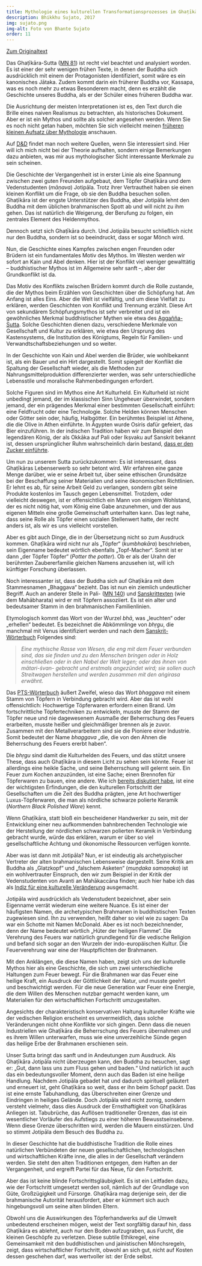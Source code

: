 ```yaml
---
title: Mythologie eines kulturellen Transformationsprozesses im Ghaṭīkāra-Sutta
description: Bhikkhu Sujato, 2017
img: sujato.png
img-alt: Foto von Bhante Sujato
order: 11
---
```


[Zum Originaltext](https://discourse.suttacentral.net/t/a-mythology-of-cultural-transformation-in-the-gha-ikara-sutta/4657)

Das Ghaṭīkāra-Sutta ([MN 81](#/sutta/mn81/de/sabbamitta)) ist recht viel beachtet und analysiert worden. Es ist einer der sehr wenigen frühen Texte, in denen der Buddha sich ausdrücklich mit einem der Protagonisten identifiziert, somit wäre es ein kanonisches Jātaka. Zudem kommt darin ein früherer Buddha vor, Kassapa, was es noch mehr zu etwas Besonderem macht, denn es erzählt die Geschichte unseres Buddha, als er der  Schüler eines früheren Buddha war.

Die Ausrichtung der meisten Interpretationen ist es, den Text durch die Brille eines naiven Realismus zu betrachten, als historisches Dokument. Aber er ist ein Mythos und sollte als solcher angesehen werden. Wenn Sie es noch nicht getan haben, möchten Sie sich vielleicht meinen [früheren kleinen Aufsatz über Mythologie](#/wiki/mythologie/mythos) anschauen.

Auf [D&D](https://discourse.suttacentral.net) findet man noch weitere Quellen, wenn Sie interessiert sind. Hier will ich mich nicht bei der Theorie aufhalten, sondern einige Bemerkungen dazu anbieten, was mir aus mythologischer Sicht interessante Merkmale zu sein scheinen.

Die Geschichte der Vergangenheit ist in erster Linie als eine Spannung zwischen zwei guten Freunden aufgebaut, dem Töpfer Ghaṭīkāra und dem Vedenstudenten (*māṇava*) Jotipāla. Trotz ihrer Vertrautheit haben sie einen kleinen Konflikt um die Frage, ob sie den Buddha besuchen sollen. Ghaṭīkāra ist der engste Unterstützer des Buddha, aber Jotipāla lehnt den Buddha mit dem üblichen brahmanischen Spott ab und will nicht zu ihm gehen. Das ist natürlich die Weigerung, der Berufung zu folgen, ein zentrales Element des Heldenmythos.

Dennoch setzt sich Ghaṭīkāra durch. Und Jotipāla besucht schließlich nicht nur den Buddha, sondern ist so beeindruckt, dass er sogar Mönch wird.

Nun, die Geschichte eines Kampfes zwischen engen Freunden oder Brüdern ist ein fundamentales Motiv des Mythos. Im Westen werden wir sofort an Kain und Abel denken. Hier ist der Konflikt viel weniger gewalttätig – buddhistischer Mythos ist im Allgemeine sehr sanft –, aber der Grundkonflikt ist da.

Das Motiv des Konflikts zwischen Brüdern kommt durch die Rolle zustande, die der Mythos beim Erzählen von Geschichten über die Schöpfung hat. Am Anfang ist alles Eins. Aber die Welt ist vielfältig, und um diese Vielfalt zu erklären, werden Geschichten von Konflikt und Trennung erzählt. Diese Art von sekundärem Schöpfungsmythos ist sehr verbreitet und ist ein gewöhnliches Merkmal buddhistischer Mythen wie etwa des [Aggañña-Sutta](#/sutta/dn27/de/sabbamitta). Solche Geschichten dienen dazu, verschiedene Merkmale von Gesellschaft und Kultur zu erklären, wie etwa den Ursprung des Kastensystems, die Institution des Königtums, Regeln für Familien- und Verwandtschaftsbeziehungen und so weiter.

In der Geschichte von Kain und Abel werden die Brüder, wie wohlbekannt ist, als ein Bauer und ein Hirt dargestellt. Somit spiegelt der Konflikt die Spaltung der Gesellschaft wieder, als die Methoden zur Nahrungsmittelproduktion differenzierter werden, was sehr unterschiedliche Lebensstile und moralische Rahmenbedingungen erfordert.

Solche Figuren sind im Mythos eine Art Kulturheld. Ein Kulturheld ist nicht unbedingt jemand, der im klassischen Sinn Ungeheuer überwindet, sondern jemand, der ein prägendes Merkmal einer bestimmten Gesellschaft einführt: eine Feldfrucht oder eine Technologie. Solche Helden können Menschen oder Götter sein oder, häufig, Halbgötter. Ein berühmtes Beispiel ist Athene, die die Olive in Athen einführte. In Ägypten wurde Osiris dafür gefeiert, das Bier einzuführen. In der indischen Tradition haben wir zum Beispiel den legendären König, der als Okkāka auf Pali oder Ikṣvaku auf Sanskrit bekannt ist, dessen ursprünglicher Ruhm wahrscheinlich darin bestand, [dass er den Zucker einführte](https://en.wikipedia.org/wiki/Solar_dynasty#In_Jainism).

Um nun zu unserem Sutta zurückzukommen: Es ist interessant, dass Ghaṭīkāras Lebenserwerb so sehr betont wird. Wir erfahren eine ganze Menge darüber, wie er seine Arbeit tut, über seine ethischen Grundsätze bei der Beschaffung seiner Materialien und seine ökonomischen Richtlinien. Er lehnt es ab, für seine Arbeit Geld zu verlangen, sondern gibt seine Produkte kostenlos im Tausch gegen Lebensmittel. Trotzdem, oder vielleicht deswegen, ist er offensichtlich ein Mann von einigem Wohlstand, der es nicht nötig hat, vom König eine Gabe anzunehmen, und der aus eigenen Mitteln eine große Gemeinschaft unterhalten kann. Das legt nahe, dass seine Rolle als Töpfer einen sozialen Stellenwert hatte, der recht anders ist, als wir es uns vielleicht vorstellen.

Aber es gibt auch Dinge, die in der Übersetzung nicht so zum Ausdruck kommen. Ghaṭīkāra wird nicht nur als „Töpfer“ (*kumbhakāra*) beschrieben, sein Eigenname bedeutet wörtlich ebenfalls „Topf-Macher“. Somit ist er dann „der Töpfer Töpfer“ (*Potter the potter*). Ob er als der Urahn der berühmten Zaubererfamilie gleichen Namens anzusehen ist, will ich künftiger Forschung überlassen.

Noch interessanter ist, dass der Buddha sich auf Ghaṭīkāra mit dem Stammesnamen „Bhaggava“ bezieht. Das ist nun ein ziemlich undeutlicher Begriff. Auch an anderer Stelle in Pali- ([MN 140](#/sutta/mn140/de/sabbamitta)) und [Sanskrittexten](http://sanskritdictionary.com/bh%C4%81rgava/163270/1) (wie dem Mahābharata) wird er mit Töpfern assoziiert. Es ist ein alter und bedeutsamer Stamm in den brahmanischen Familienlinien.

Etymologisch kommt das Wort von der Wurzel *bhā*, was „leuchten“ oder „erhellen“ bedeutet. Es bezeichnet die Abkömmlinge von *bhṛgu*, die manchmal mit Venus identifiziert werden und nach dem [Sanskrit-Wörterbuch](http://sanskritdictionary.com/bh%E1%B9%9Bgu/165883/1) Folgendes sind:

>*Eine mythische Rasse von Wesen, die eng mit dem Feuer verbunden sind, das sie finden und zu den Menschen bringen oder in Holz einschließen oder in den Nabel der Welt legen; oder das ihnen von *mātari-śvan-* gebracht und erstmals angezündet wird; sie sollen auch Streitwagen herstellen und werden zusammen mit den *aṅgirasa* erwähnt.*

Das [PTS-Wörterbuch](https://suttacentral.net/define/bhaggava?lang=de) äußert Zweifel, wieso das Wort *bhaggava* mit einem Stamm von Töpfern in Verbindung gebracht wird. Aber das ist wohl offensichtlich: Hochwertige Töpferwaren erfordern einen Brand. Um fortschrittliche Töpfertechniken zu entwickeln, musste der Stamm der Töpfer neue und nie dagewesenem Ausmaße der Beherrschung des Feuers erarbeiten, musste heißer und gleichmäßiger brennen als je zuvor. Zusammen mit den Metallverarbeitern sind sie die Pioniere einer Industrie. Somit bedeutet der Name *bhaggava* „die, die von den Ahnen die Beherrschung des Feuers ererbt haben“.

Die *bhṛgu* sind damit die Kulturhelden des Feuers, und das stützt unsere These, dass auch Ghaṭīkāra in diesem Licht zu sehen sein könnte. Feuer ist allerdings eine heikle Sache, und seine Beherrschung will gelernt sein. Ein Feuer zum Kochen anzuzünden, ist eine Sache; einen Brennofen für Töpferwaren zu bauen, eine andere. Wie ich [bereits diskutiert habe](#/wiki/buddhismuskunde/keramik), ist eine der wichtigsten Erfindungen, die den kulturellen Fortschritt der Gesellschaften um die Zeit des Buddha prägten, jene Art hochwertiger Luxus-Töpferwaren, die man als nördliche schwarze polierte Keramik (*Northern Black Polished Ware*) kennt.

Wenn Ghaṭīkāra, statt bloß ein bescheidener Handwerker zu sein, mit der Entwicklung einer neu aufkommenden bahnbrechenden Technologie wie der Herstellung der nördlichen schwarzen polierten Keramik in Verbindung gebracht wurde, würde das erklären, warum er über so viel gesellschaftliche Achtung und ökonomische Ressourcen verfügen konnte.

Aber was ist dann mit Jotipāla? Nun, er ist eindeutig als archetypischer Vertreter der alten brahmanischen Lebensweise dargestellt. Seine Kritik am Buddha als „Glatzkopf“ und „falschem Asketen“ (*muṇḍaka samaṇaka*) ist ein wohlvertrauter Einspruch, den wir zum Beispiel in der Kritik der Vedenstudenten von Avanti an Mahākaccāna finden; auch hier habe ich das als [Indiz für eine kulturelle Veränderung](#/wiki/mythologie/mahakaccana) ausgemacht.

Jotipāla wird ausdrücklich als Vedenstudent bezeichnet, aber sein Eigenname verrät wiederum eine weitere Nuance. Es ist einer der häufigsten Namen, die archetypischen Brahmanen in buddhistischen Texten zugewiesen sind. Ihn zu verwenden, heißt daher so viel wie zu sagen: Da war ein Schotte mit Namen McDonald. Aber es ist noch bezeichnender, denn der Name bedeutet wörtlich „Hüter der heiligen Flamme“. Die Verehrung des Feuers war natürlich grundlegend für die vedische Religion und befand sich sogar an den Wurzeln der indo-europäischen Kultur. Die Feuerverehrung war eine der Hauptpflichten der Brahmanen.

Mit den Anklängen, die diese Namen haben, zeigt sich uns der kulturelle Mythos hier als eine Geschichte, die sich um zwei unterschiedliche Haltungen zum Feuer bewegt. Für die Brahmanen war das Feuer eine heilige Kraft, ein Ausdruck der Göttlichkeit der Natur, und musste geehrt und beschwichtigt werden. Für die neue Generation war Feuer eine Energie, die dem Willen des Menschen nutzbar gemacht werden kann, um Materialien für den wirtschaftlichen Fortschritt umzugestalten.

Angesichts der charakteristisch konservativen Haltung kultureller Kräfte wie der vedischen Religion erscheint es unvermeidlich, dass solche Veränderungen nicht ohne Konflikte vor sich gingen. Denn dass die neuen Industriellen wie Ghaṭīkāra die Beherrschung des Feuers übernahmen und es ihrem Willen unterwarfen, muss wie eine unverzeihliche Sünde gegen das heilige Erbe der Brahmanen erschienen sein.

Unser Sutta bringt das sanft und in Andeutungen zum Ausdruck. Als Ghaṭīkāra Jotipāla nicht überzeugen kann, den Buddha zu besuchen, sagt er: „Gut, dann lass uns zum Fluss gehen und baden.“ Und natürlich ist auch das ein bedeutungsvoller Moment, denn auch das Baden ist eine heilige Handlung. Nachdem Jotipāla gebadet hat und dadurch spirituell geläutert und erneuert ist, geht Ghaṭīkāra so weit, dass er ihn beim Schopf packt. Das ist eine ernste Tabuhandlung, das Überschreiten einer Grenze und Eindringen in heiliges Gelände. Doch Jotipāla wird nicht zornig, sondern versteht vielmehr, dass dies Ausdruck der Ernsthaftigkeit von Ghaṭīkāras Anliegen ist. Tabubrüche, das Auflösen traditioneller Grenzen, das ist ein wesentlicher Vorläufer des Aufstiegs zu einer höheren Bewusstseinsebene. Wenn diese Grenze überschritten wird, werden die Mauern einstürzen. Und so stimmt Jotipāla dem Besuch des Buddha zu.

In dieser Geschichte hat die buddhistische Tradition die Rolle eines natürlichen Verbündeten der neuen gesellschaftlichen, technologischen und wirtschaftlichen Kräfte inne, die alles in der Gesellschaft verändern werden. Sie steht den alten Traditionen entgegen, dem Haften an der Vergangenheit, und ergreift Partei für das Neue, für den Fortschritt.

Aber das ist keine blinde Fortschrittsgläubigkeit. Es ist ein Leitfaden dazu, wie der Fortschritt umgesetzt werden soll, nämlich auf der Grundlage von Güte, Großzügigkeit und Fürsorge. Ghaṭīkāra mag derjenige sein, der die brahmanische Autorität herausfordert, aber er kümmert sich auch hingebungsvoll um seine alten blinden Eltern.

Obwohl uns die Auswirkungen des Töpferhandwerks auf die Umwelt unbedeutend erscheinen mögen, weist der Text sorgfältig darauf hin, dass Ghaṭīkāra es ablehnt, auch nur den Boden aufzugraben, aus Furcht, die kleinen Geschöpfe zu verletzen. Diese subtile Ethikregel, eine Gemeinsamkeit mit den buddhistischen und jainistischen Mönchsregeln, zeigt, dass wirtschaftlicher Fortschritt, obwohl an sich gut, nicht auf Kosten dessen geschehen darf, was wertvoller ist: der Erde selbst.
